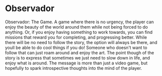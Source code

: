 # Observador
Observador: The Game. A game where there is no urgency, the player can enjoy the beauty of the world around them
while not being forced to do anything. Or, if you enjoy having something to work towards, you can find missions
that reward you for completing, and progressing better. While there will be no need to follow the story, the option
will always be there, and youll be able to do cool things if you do! Someone who doesn't want to follow that
can just roam around and enjoy the art. The point though of the story is to express that sometimes we just need
to slow down in life, and enjoy what is around. The message is more than just a video game, but hopefully to spark
introspective thoughts into the mind of the player.
